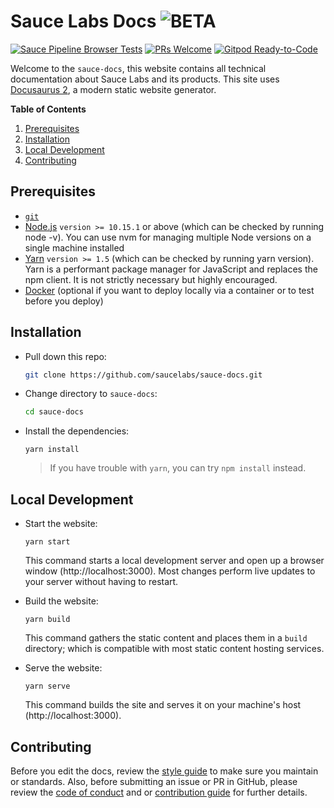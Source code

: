 # Sauce Labs Docs ![BETA](https://img.shields.io/badge/beta!-blue?style=for-the-badge)

<!-- [START badges] -->
[![Sauce Pipeline Browser Tests ](https://github.com/saucelabs/sauce-docs/workflows/Sauce%20Pipeline%20Browser%Tests/badge.svg?branch=master)]((https://github.com/saucelabs/sauce-docs/actions))
[![PRs Welcome](https://img.shields.io/badge/PRs-welcome-brightgreen.svg)](CONTRIBUTING.MD) <a href="https://gitpod.io/#https://github.com/saucelabs/sauce-docs"><img src="https://img.shields.io/badge/Gitpod-Ready--to--Code-blue?logo=gitpod" alt="Gitpod Ready-to-Code"/></a>
<!-- [END badges] -->

Welcome to the `sauce-docs`, this website contains all technical documentation about Sauce Labs and its products. This site uses [Docusaurus 2](https://v2.docusaurus.io/), a modern static website generator.

__Table of Contents__

1. [Prerequisites](#prerequisites)
2. [Installation](#installation)
3. [Local Development](#local-development)
4. [Contributing](#contributing)

## Prerequisites

* [`git`](https://git-scm.com/downloads)
* [Node.js](https://nodejs.org/en/download/) `version >= 10.15.1` or above (which can be checked by running node -v). You can use nvm for managing multiple Node versions on a single machine installed
* [Yarn](https://yarnpkg.com/en/) `version >= 1.5` (which can be checked by running yarn version). Yarn is a performant package manager for JavaScript and replaces the npm client. It is not strictly necessary but highly encouraged.
* [Docker](https://docs.docker.com/get-docker/) (optional if you want to deploy locally via a container or to test before you deploy)

## Installation

* Pull down this repo:
	
	```bash
	git clone https://github.com/saucelabs/sauce-docs.git
	```
 
* Change directory to `sauce-docs`:
    
    ```bash
    cd sauce-docs
    ```
  
* Install the dependencies:
	
	```
	yarn install
	```
 
    > If you have trouble with `yarn`, you can try `npm install` instead.

## Local Development

* Start the website:
	
	```
	yarn start
	```

	This command starts a local development server and open up a browser window (http://localhost:3000). Most changes perform live updates to your server without having to restart.

* Build the website:
	
	```
	yarn build
	```

	This command gathers the static content and places them in a `build` directory; which is compatible with most static content hosting services.

* Serve the website:
	
	```
	yarn serve
	```
	
	This command builds the site and serves it on your machine's host (http://localhost:3000).


## Contributing

Before you edit the docs, review the [style guide](docs/contributing/style-guide/mkdwn-styles.md) to make sure you maintain or standards. Also, before submitting an issue or PR in GitHub, please review the [code of conduct](docs/contributing/code-of-conduct.md) and or [contribution guide](CONTRIBUTING.MD) for further details.
